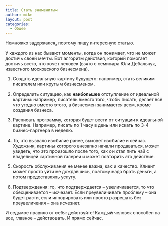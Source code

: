 ```yaml
---
title: Стать знаменитым
author: mike
layout: post
categories:
  - Общее
---
```

Немножко задержался, поэтому пишу интересную статью.

У каждого из нас бывают моменты, когда он понимает, что не может достичь своей мечты. Вот алгоритм действия, который помогает достичь всего, что хочет человек (взято с семинара Юли Дебальчук, известного московского бизнесмена).

1. Создать идеальную картину будущего: например, стать великим писателем или крутым бизнесменом.

2. Определить ситуацию, как **наибольшее** отступление от идеальной картины: например, писатель вместо того, чтобы писать, делает всё что угодно вместо этого, а бизнесмен занимается всем, кроме создания бизнеса.

3. Расписать программу, которая будет вести от ситуации к идеальной картине. Например, писать по 1 часу в день или искать по 3-4 бизнес-партнера в неделю.

4. То, что вызвало изобилие ранее, вызовет изобилие и сейчас. Художник, картины которого внезапно начали продаваться, может увидеть, что это произошло после того, как он стал пить чай с владелицей картинной галереи и может повторить это действие.

5. Скорость обслуживания не менее важна, как и качество. Клиент может просто уйти не дождавшись, поэтому надо брать деньги, а потом предоставлять услугу.

6. Подтверждения: то, что подтверждается &#8211; увеличивается, то что обесценивается &#8211; исчезает. Если преувеличивать проблему &#8211; она будет расти, если игнорировать или просто разрешать без преувеличения &#8211; она исчезнет.

И седьмое правило от себя: действуйте! Каждый человек способен на все, главное &#8211; действовать. И прямо сейчас.